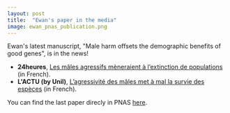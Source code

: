 ```yaml
---
layout: post
title:  "Ewan's paper in the media"
image: ewan_pnas_publication.png
---
```


Ewan's latest manuscript, "Male harm offsets the demographic benefits of good genes", is  in the news!

- **24heures**,  [Les mâles agressifs mèneraient à l’extinction de populations](https://www.24heures.ch/les-males-agressifs-meneraient-a-lextinction-de-populations-152578896898) (in French). 
- **L'ACTU (by Unil)**, [L’agressivité des mâles met à mal la survie des espèces](https://news.unil.ch/display/1677068909031) (in French).

You can find the last paper direcly in PNAS [here](https://www.pnas.org/doi/10.1073/pnas.2211668120). 
